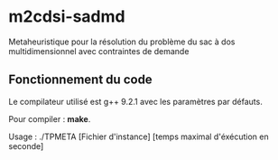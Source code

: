 # m2cdsi-sadmd
Metaheuristique pour la résolution du problème du sac à dos multidimensionnel avec contraintes de demande

## Fonctionnement du code

Le compilateur utilisé est g++ 9.2.1 avec les paramètres par défauts. 

Pour compiler : **make**.

Usage : ./TPMETA [Fichier d'instance] [temps maximal d'éxécution en seconde]

